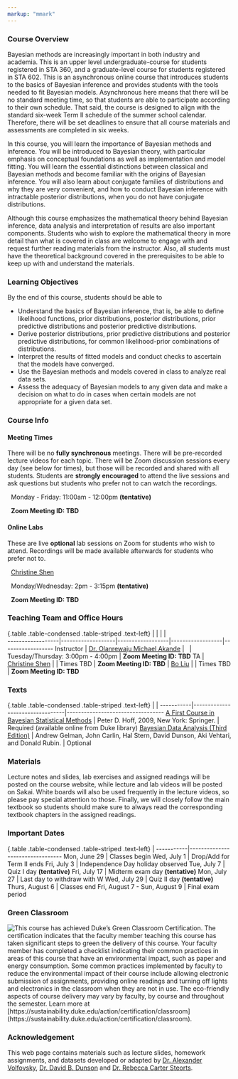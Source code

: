 ```yaml
---
markup: "mmark"
---
```


### Course Overview
Bayesian methods are increasingly important in both industry and academia. This is an upper level undergraduate-course for students registered in STA 360, and a graduate-level course for students registered in STA 602. This is an asynchronous online course that introduces students to the basics of Bayesian inference and provides students with the tools needed to fit Bayesian models. Asynchronous here means that there will be no standard meeting time, so that students are able to participate according to their own schedule. That said, the course is designed to align with the standard six-week Term II schedule of the summer school calendar. Therefore, there will be set deadlines to ensure that all course materials and assessments are completed in six weeks.

In this course, you will learn the importance of Bayesian methods and inference. You will be introduced to Bayesian theory, with particular emphasis on conceptual foundations as well as implementation and model fitting. You will learn the essential distinctions between classical and Bayesian methods and become familiar with the origins of Bayesian inference. You will also learn about conjugate families of distributions and why they are very convenient, and how to conduct Bayesian inference with intractable posterior distributions,  when you do not have conjugate distributions.

Although this course emphasizes the mathematical theory behind Bayesian inference, data analysis and interpretation of results are also important components. Students who wish to explore the mathematical theory in more detail than what is covered in class are welcome to engage with and request further reading materials from the instructor. Also, all students must have the theoretical background covered in the prerequisites to be able to keep up with and understand the materials. 


### Learning Objectives

By the end of this course, students should be able to

-  Understand the basics of Bayesian inference, that is, be able to define likelihood functions, prior distributions, posterior distributions, prior predictive distributions and posterior predictive distributions.
- Derive posterior distributions, prior predictive distributions and posterior predictive distributions, for common likelihood-prior combinations of distributions.
- Interpret the results of fitted models and conduct checks to ascertain that the models have converged.
- Use the Bayesian methods and models covered in class to analyze real data sets.
- Assess the adequacy of Bayesian models to any given data and make a decision on what to do in cases when certain models are not appropriate for a given data set.




### Course Info

#### Meeting Times

There will be no **fully synchronous** meetings. There will be pre-recorded lecture videos for each topic. There will be Zoom discussion sessions every day (see below for times), but those will be recorded and shared with all students. Students are **strongly encouraged** to attend the live sessions and ask questions but students who prefer not to can watch the recordings.

<font color="#6CA0DC"><i class="fas fa-calendar-alt fa-lg"></i></font> &nbsp; Monday - Friday: 11:00am - 12:00pm **(tentative)**

<font color="#6CA0DC"><i class="fas fa-university fa-lg"></i></font> &nbsp; **Zoom Meeting ID: TBD**</font>  

#### Online Labs

These are live **optional** lab sessions on Zoom  for students who wish to attend. Recordings will be made available afterwards for students who prefer not to.

<font color="#6CA0DC"><i class="fas fa-user fa-lg"></i></font> &nbsp; [Christine Shen](https://stat.duke.edu/people/christine-shen)

<font color="#6CA0DC"><i class="fas fa-calendar-alt fa-lg"></i></font> &nbsp; Monday/Wednesday: 2pm - 3:15pm **(tentative)**

<font color="#6CA0DC"><i class="fas fa-university fa-lg"></i></font> &nbsp; **Zoom Meeting ID: TBD**


### Teaching Team and Office Hours 

{.table .table-condensed .table-striped .text-left}
<span></span>     | <span></span>     | <span></span>    | <span></span>    |  <span></span>      
------------------|-------------------|------------------|------------------|------------------ 
Instructor        | [Dr. Olanrewaju Michael Akande](https://akandelanre.github.io.) | <a href="mailto:olanrewaju.akande@duke.edu" title="email"><i class="fa fa-envelope"></i></a> &nbsp; <a href="https://github.com/akandelanre" title="GitHub"><i class="fa fa-github"></i></a> | Tuesday/Thursday: 3:00pm - 4:00pm | **Zoom Meeting ID: TBD**
TA               | [Christine Shen](https://stat.duke.edu/people/christine-shen) | <a href="mailto:yueming.shen@duke.edu" title="email"><i class="fa fa-envelope"></i></a> | Times TBD | **Zoom Meeting ID: TBD**
                 | [Bo Liu](https://stat.duke.edu/people/bo-liu-0) | <a href="mailto:bo.liu1997@duke.edu" title="email"><i class="fa fa-envelope"></i></a> | Times TBD | **Zoom Meeting ID: TBD**


### Texts

{.table .table-condensed .table-striped .text-left}
 <span></span>     | <span></span> | <span></span> 
-----------|---------------------------------|----------------------------------
[A First Course in Bayesian Statistical Methods](https://find.library.duke.edu/catalog/DUKE004968562) | Peter D. Hoff, 2009, New York: Springer. | Required (available online from Duke library)
[Bayesian Data Analysis (Third Edition)](http://www.amazon.com/Bayesian-Analysis-Chapman-Statistical-Science/dp/1439840954/) | Andrew Gelman, John Carlin, Hal Stern, David Dunson, Aki Vehtari, and Donald Rubin. | Optional


### Materials

Lecture notes and slides, lab exercises and assigned readings will be posted on the course website, while lecture and lab videos will be posted on Sakai. White boards will also be used frequently in the lecture videos, so please pay special attention to those. Finally, we will closely follow the main textbook so students should make sure to always read the corresponding textbook chapters in the assigned readings.


### Important Dates

{.table .table-condensed .table-striped .text-left}
 <span></span>     | <span></span>
-----------|---------------------------------
Mon, June 29 | Classes begin
Wed, July 1 | Drop/Add for Term II ends
Fri, July 3 | Independence Day holiday observed
Tue, July 7 | Quiz I day **(tentative)**
Fri, July 17 | Midterm exam day **(tentative)**
Mon, July 27 | Last day to withdraw with W
Wed, July 29 | Quiz II day **(tentative)**
Thurs, August 6 | Classes end
Fri, August 7 - Sun, August 9 | Final exam period




### Green Classroom

<img style="float: left;" src="/img/DukeGreenClassroomCertification-Logo.png">
This course has achieved Duke’s Green Classroom Certification. The certification indicates that the faculty member teaching this course has taken significant steps to green the delivery of this course. Your faculty member has completed a checklist indicating their common practices in areas of this course that have an environmental impact, such as paper and energy consumption. Some common practices implemented by faculty to reduce the environmental impact of their course include allowing electronic submission of assignments, providing online readings and turning off lights and electronics in the classroom when they are not in use. The eco-friendly aspects of course delivery may vary by faculty, by course and throughout the semester. Learn more at [https://sustainability.duke.edu/action/certification/classroom](https://sustainability.duke.edu/action/certification/classroom).

### Acknowledgement

This web page contains materials such as lecture slides, homework assignments, and datasets developed or adapted by [Dr. Alexander Volfovsky](https://stat.duke.edu/people/alexander-volfovsky), [Dr. David B. Dunson](https://stat.duke.edu/people/david-b-dunson) and [Dr. Rebecca Carter Steorts](https://stat.duke.edu/people/rebecca-carter-steorts).

